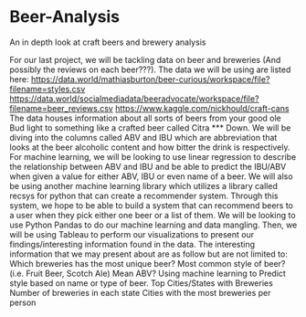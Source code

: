 # Beer-Analysis
An in depth look at craft beers and brewery analysis

For our last project, we will be tackling data on beer and breweries (And possibly the reviews on each beer???). The data we will be using are listed here:
https://data.world/mathiasburton/beer-curious/workspace/file?filename=styles.csv
https://data.world/socialmediadata/beeradvocate/workspace/file?filename=beer_reviews.csv
https://www.kaggle.com/nickhould/craft-cans
The data houses information about all sorts of beers from your good ole Bud light to something like a crafted beer called Citra *** Down. We will be diving into the columns called ABV and IBU which are abbreviation that looks at the beer alcoholic content and how bitter the drink is respectively. 
For machine learning, we will be looking to use linear regression to describe the relationship between ABV and IBU and be able to predict the IBU/ABV when given a value for either ABV, IBU or even name of a beer. We will also be using another machine learning library which utilizes a library called recsys for python that can create a recommender system. Through this system, we hope to be able to build a system that can recommend beers to a user when they pick either one beer or a list of them. We will be looking to use Python Pandas to do our machine learning and data mangling. Then, we will be using Tableau to perform our visualizations to present our findings/interesting information found in the data. The interesting information that we may present about are as follow but are not limited to:
Which breweries has the most unique beer?
Most common style of beer? (i.e. Fruit Beer, Scotch Ale)
Mean ABV?
Using machine learning to Predict style based on name or type of beer.
Top Cities/States with Breweries
Number of breweries in each state
Cities with the most breweries per person
